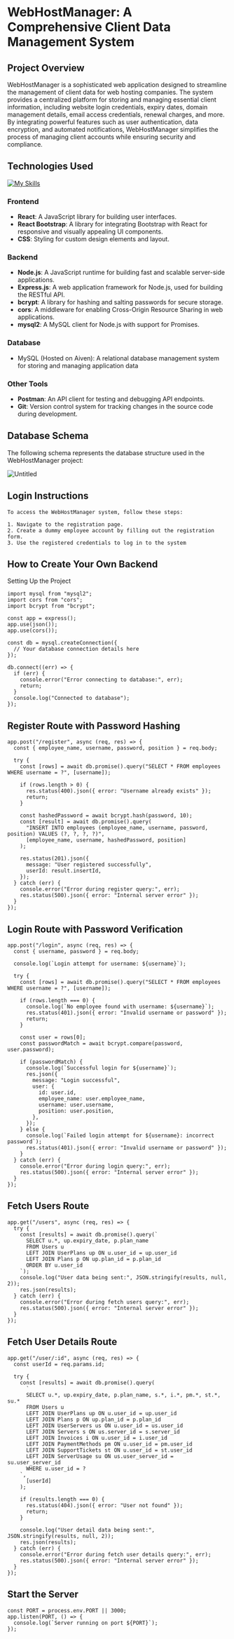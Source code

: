 # WebHostManager: A Comprehensive Client Data Management System

## Project Overview

WebHostManager is a sophisticated web application designed to streamline the management of client data for web hosting companies. The system provides a centralized platform for storing and managing essential client information, including website login credentials, expiry dates, domain management details, email access credentials, renewal charges, and more. By integrating powerful features such as user authentication, data encryption, and automated notifications, WebHostManager simplifies the process of managing client accounts while ensuring security and compliance.

## Technologies Used
[![My Skills](https://skillicons.dev/icons?i=js,react,nodejs,express,mysql)](https://skillicons.dev)
### Frontend

- **React**: A JavaScript library for building user interfaces.
- **React Bootstrap**: A library for integrating Bootstrap with React for responsive and visually appealing UI components.
- **CSS**: Styling for custom design elements and layout.

### Backend

- **Node.js**: A JavaScript runtime for building fast and scalable server-side applications.
- **Express.js**: A web application framework for Node.js, used for building the RESTful API.
- **bcrypt**: A library for hashing and salting passwords for secure storage.
- **cors**: A middleware for enabling Cross-Origin Resource Sharing in web applications.
- **mysql2**: A MySQL client for Node.js with support for Promises.

### Database
- MySQL (Hosted on Aiven): A relational database management system for storing and managing application data

### Other Tools

- **Postman**: An API client for testing and debugging API endpoints.
- **Git**: Version control system for tracking changes in the source code during development.

## Database Schema

The following schema represents the database structure used in the WebHostManager project:
 
![Untitled](https://github.com/yashasvi211/web-host-manager/assets/111164122/0b304f70-d4bb-458e-a8cd-fc03a289ae5f)

## Login Instructions
	
	To access the WebHostManager system, follow these steps:
	
	1. Navigate to the registration page.
	2. Create a dummy employee account by filling out the registration form.
	3. Use the registered credentials to log in to the system
## How to Create Your Own Backend
Setting Up the Project
```import express, { json } from "express";
import mysql from "mysql2";
import cors from "cors";
import bcrypt from "bcrypt";

const app = express();
app.use(json());
app.use(cors());

const db = mysql.createConnection({
  // Your database connection details here
});

db.connect((err) => {
  if (err) {
    console.error("Error connecting to database:", err);
    return;
  }
  console.log("Connected to database");
});
```
## Register Route with Password Hashing

```
app.post("/register", async (req, res) => {
  const { employee_name, username, password, position } = req.body;

  try {
    const [rows] = await db.promise().query("SELECT * FROM employees WHERE username = ?", [username]);

    if (rows.length > 0) {
      res.status(400).json({ error: "Username already exists" });
      return;
    }

    const hashedPassword = await bcrypt.hash(password, 10);
    const [result] = await db.promise().query(
      "INSERT INTO employees (employee_name, username, password, position) VALUES (?, ?, ?, ?)",
      [employee_name, username, hashedPassword, position]
    );

    res.status(201).json({
      message: "User registered successfully",
      userId: result.insertId,
    });
  } catch (err) {
    console.error("Error during register query:", err);
    res.status(500).json({ error: "Internal server error" });
  }
});
```

## Login Route with Password Verification

```
app.post("/login", async (req, res) => {
  const { username, password } = req.body;

  console.log(`Login attempt for username: ${username}`);

  try {
    const [rows] = await db.promise().query("SELECT * FROM employees WHERE username = ?", [username]);

    if (rows.length === 0) {
      console.log(`No employee found with username: ${username}`);
      res.status(401).json({ error: "Invalid username or password" });
      return;
    }

    const user = rows[0];
    const passwordMatch = await bcrypt.compare(password, user.password);

    if (passwordMatch) {
      console.log(`Successful login for ${username}`);
      res.json({
        message: "Login successful",
        user: {
          id: user.id,
          employee_name: user.employee_name,
          username: user.username,
          position: user.position,
        },
      });
    } else {
      console.log(`Failed login attempt for ${username}: incorrect password`);
      res.status(401).json({ error: "Invalid username or password" });
    }
  } catch (err) {
    console.error("Error during login query:", err);
    res.status(500).json({ error: "Internal server error" });
  }
});
```

## Fetch Users Route

```
app.get("/users", async (req, res) => {
  try {
    const [results] = await db.promise().query(`
      SELECT u.*, up.expiry_date, p.plan_name
      FROM Users u
      LEFT JOIN UserPlans up ON u.user_id = up.user_id
      LEFT JOIN Plans p ON up.plan_id = p.plan_id
      ORDER BY u.user_id
    `);
    console.log("User data being sent:", JSON.stringify(results, null, 2));
    res.json(results);
  } catch (err) {
    console.error("Error during fetch users query:", err);
    res.status(500).json({ error: "Internal server error" });
  }
});
```
## Fetch User Details Route

```
app.get("/user/:id", async (req, res) => {
  const userId = req.params.id;

  try {
    const [results] = await db.promise().query(
      `
      SELECT u.*, up.expiry_date, p.plan_name, s.*, i.*, pm.*, st.*, su.*
      FROM Users u
      LEFT JOIN UserPlans up ON u.user_id = up.user_id
      LEFT JOIN Plans p ON up.plan_id = p.plan_id
      LEFT JOIN UserServers us ON u.user_id = us.user_id
      LEFT JOIN Servers s ON us.server_id = s.server_id
      LEFT JOIN Invoices i ON u.user_id = i.user_id
      LEFT JOIN PaymentMethods pm ON u.user_id = pm.user_id
      LEFT JOIN SupportTickets st ON u.user_id = st.user_id
      LEFT JOIN ServerUsage su ON us.user_server_id = su.user_server_id
      WHERE u.user_id = ?
    `,
      [userId]
    );

    if (results.length === 0) {
      res.status(404).json({ error: "User not found" });
      return;
    }

    console.log("User detail data being sent:", JSON.stringify(results, null, 2));
    res.json(results);
  } catch (err) {
    console.error("Error during fetch user details query:", err);
    res.status(500).json({ error: "Internal server error" });
  }
});
```

## Start the Server

```
const PORT = process.env.PORT || 3000;
app.listen(PORT, () => {
  console.log(`Server running on port ${PORT}`);
});
```
